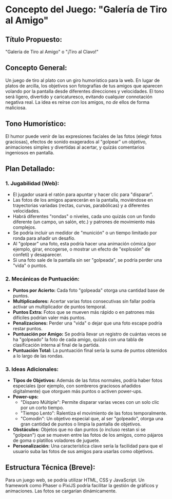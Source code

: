 # Concepto del Juego: "Galería de Tiro al Amigo"

## Título Propuesto:
"Galería de Tiro al Amigo" o "¡Tiro al Clavo!"

## Concepto General:
Un juego de tiro al plato con un giro humorístico para la web. En lugar de platos de arcilla, los objetivos son fotografías de tus amigos que aparecen volando por la pantalla desde diferentes direcciones y velocidades. El tono será ligero, divertido y caricaturesco, evitando cualquier connotación negativa real. La idea es reírse *con* los amigos, no *de* ellos de forma maliciosa.

## Tono Humorístico:
El humor puede venir de las expresiones faciales de las fotos (elegir fotos graciosas), efectos de sonido exagerados al "golpear" un objetivo, animaciones simples y divertidas al acertar, y quizás comentarios ingeniosos en pantalla.

## Plan Detallado:

### 1. Jugabilidad (Web):
*   El jugador usará el ratón para apuntar y hacer clic para "disparar".
*   Las fotos de los amigos aparecerán en la pantalla, moviéndose en trayectorias variadas (rectas, curvas, parabólicas) y a diferentes velocidades.
*   Habrá diferentes "rondas" o niveles, cada uno quizás con un fondo diferente (un campo, un salón, etc.) y patrones de movimiento más complejos.
*   Se podría incluir un medidor de "munición" o un tiempo limitado por ronda para añadir un desafío.
*   Al "golpear" una foto, esta podría hacer una animación cómica (por ejemplo, girar, encogerse, o mostrar un efecto de "explosión" de confeti) y desaparecer.
*   Si una foto sale de la pantalla sin ser "golpeada", se podría perder una "vida" o puntos.

### 2. Mecánicas de Puntuación:
*   **Puntos por Acierto:** Cada foto "golpeada" otorga una cantidad base de puntos.
*   **Multiplicadores:** Acertar varias fotos consecutivas sin fallar podría activar un multiplicador de puntos temporal.
*   **Puntos Extra:** Fotos que se mueven más rápido o en patrones más difíciles podrían valer más puntos.
*   **Penalizaciones:** Perder una "vida" o dejar que una foto escape podría restar puntos.
*   **Puntuación por Amigo:** Se podría llevar un registro de cuántas veces se ha "golpeado" la foto de cada amigo, quizás con una tabla de clasificación interna al final de la partida.
*   **Puntuación Total:** La puntuación final sería la suma de puntos obtenidos a lo largo de las rondas.

### 3. Ideas Adicionales:
*   **Tipos de Objetivos:** Además de las fotos normales, podría haber fotos especiales (por ejemplo, con sombreros graciosos añadidos digitalmente) que otorguen más puntos o activen power-ups.
*   **Power-ups:**
    *   "Disparo Múltiple": Permite disparar varias veces con un solo clic por un corto tiempo.
    *   "Tiempo Lento": Ralentiza el movimiento de las fotos temporalmente.
    *   "Comodín": Un objetivo especial que, al ser "golpeado", otorga una gran cantidad de puntos o limpia la pantalla de objetivos.
*   **Obstáculos:** Objetos que no dan puntos (o incluso restan si se "golpean") que se mueven entre las fotos de los amigos, como pájaros de goma o platillos voladores de juguete.
*   **Personalización:** Una característica clave sería la facilidad para que el usuario suba las fotos de sus amigos para usarlas como objetivos.

## Estructura Técnica (Breve):
Para un juego web, se podría utilizar HTML, CSS y JavaScript. Un framework como Phaser o PixiJS podría facilitar la gestión de gráficos y animaciones. Las fotos se cargarían dinámicamente.